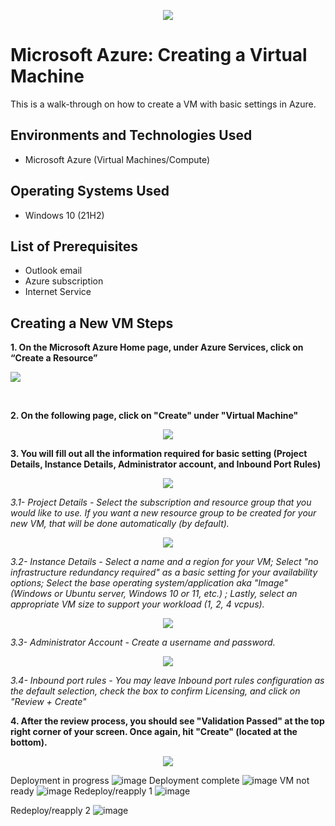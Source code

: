 <p align="center">
<img src="https://github.com/deborasantos7/azure-vm/assets/158119574/e8c04827-d38a-469d-a627-0ea2fa739730"
"
"/>
</p>

<h1>Microsoft Azure: Creating a Virtual Machine</h1>
This is a walk-through on how to create a VM with basic settings in Azure.<br />


<h2>Environments and Technologies Used</h2>

- Microsoft Azure (Virtual Machines/Compute)

<h2>Operating Systems Used </h2>

- Windows 10</b> (21H2)

<h2>List of Prerequisites</h2>

- Outlook email
- Azure subscription
- Internet Service

<h2>Creating a New VM Steps</h2>
          
**1. On the Microsoft Azure Home page, under Azure Services, click on “Create a Resource”**

<p align="center">
<p>
<img src="https://github.com/deborasantos7/azure-vm/assets/158119574/2bc84550-df99-462b-8008-3beab6d99292"
"/>
</p><p>


</p>
<br />

**2. On the following page, click on "Create" under "Virtual Machine"**

<p align="center">
<img src="https://github.com/deborasantos7/azure-vm/assets/158119574/170a6f81-ddf1-4427-8d36-6aa3e69a1e3e"
</p>


**3. You will fill out all the information required for basic setting (Project Details, Instance Details, Administrator account, and Inbound Port Rules)**

<p align="center">
<img src="https://github.com/deborasantos7/azure-vm/assets/158119574/2be95815-086b-4268-ae94-724fa2cb9bba">
</p>

*3.1- Project Details - Select the subscription and resource group that you would like to use. If you want a new resource group to be created for your new VM, that will be done automatically (by default).*

<p align="center">
<img src="https://github.com/deborasantos7/azure-vm/assets/158119574/3fdeaab6-24b7-4a28-b4b5-c215d082e31e">
</p>

*3.2- Instance Details - Select a name and a region for your VM; Select "no infrastructure redundancy required" as a basic setting for your availability options; Select the base operating system/application aka "Image" (Windows or Ubuntu server, Windows 10 or 11, etc.)
; Lastly, select an appropriate VM size to support your workload (1, 2, 4 vcpus).*


<p align="center">
<img src="https://github.com/deborasantos7/azure-vm/assets/158119574/f0d573f5-64d8-4529-8ac2-86e9cf0dd147">
</p>
          
*3.3- Administrator Account - Create a username and password.*

<p align="center">
<img src="https://github.com/deborasantos7/azure-vm/assets/158119574/d4332f9a-3aa4-4a07-8d07-81726bcaeedf"
</p>

*3.4- Inbound port rules - You may leave Inbound port rules configuration as the default selection, check the box to confirm Licensing, and click on "Review + Create"*

**4. After the review process, you should see "Validation Passed" at the top right corner of your screen. Once again, hit "Create" (located at the bottom).**

<p align="center">
<img src="https://github.com/deborasantos7/azure-vm/assets/158119574/116d9961-4953-4340-9528-d881d3eba2a6">
</p>




Deployment in progress ![image](https://github.com/deborasantos7/azure-vm/assets/158119574/95451aa0-410a-44e8-ab0b-6bb20b1173c0)
Deployment complete ![image](https://github.com/deborasantos7/azure-vm/assets/158119574/5fc3d730-d6b7-4754-bedd-44689d50c795)
VM not ready ![image](https://github.com/deborasantos7/azure-vm/assets/158119574/3759338e-3d0d-4b92-8809-09e2131daedd)
Redeploy/reapply 1 ![image](https://github.com/deborasantos7/azure-vm/assets/158119574/7b625f18-5020-4ae2-8b37-4c53650e3328)

Redeploy/reapply 2 ![image](https://github.com/deborasantos7/azure-vm/assets/158119574/8a27f1aa-8c78-467a-9601-d687bb3ed2c4)




